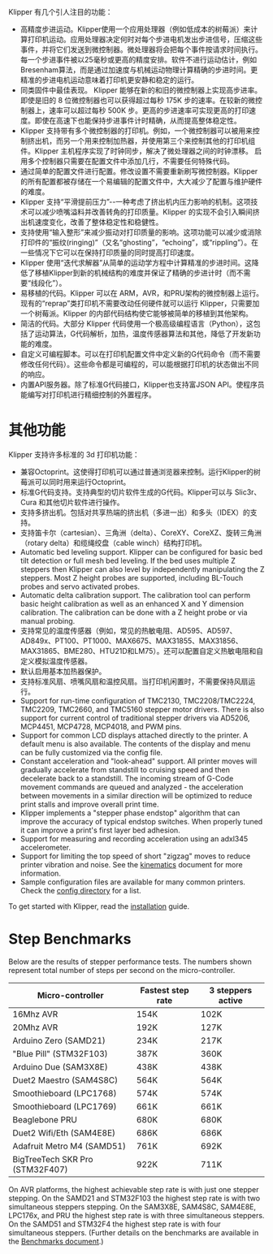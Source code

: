 Klipper 有几个引人注目的功能：

* 高精度步进运动。Klipper使用一个应用处理器（例如低成本的树莓派）来计算打印机运动。应用处理器决定何时对每个步进电机发出步进信号，压缩这些事件，并将它们发送到微控制器。微处理器将会把每个事件按请求时间执行。每一个步进事件被以25毫秒或更高的精度安排。软件不进行运动估计，例如 Bresenham算法，而是通过加速度与机械运动物理计算精确的步进时间。更精准的步进电机运动意味着打印机更安静和稳定的运行。
* 同类固件中最佳表现。 Klipper 能够在新的和旧的微控制器上实现高步进率。即使是旧的 8 位微控制器也可以获得超过每秒 175K 步的速率。在较新的微控制器上，速率可以超过每秒 500K 步。更高的步进速率可实现更高的打印速度。即使在高速下也能保持步进事件计时精确，从而提高整体稳定性。
* Klipper 支持带有多个微控制器的打印机。例如，一个微控制器可以被用来控制挤出机，而另一个用来控制加热器，并使用第三个来控制其他的打印机组件。Klipper 主机程序实现了时钟同步，解决了微处理器之间的时钟漂移。 启用多个控制器只需要在配置文件中添加几行，不需要任何特殊代码。
* 通过简单的配置文件进行配置。修改设置不需要重新刷写微控制器。Klipper 的所有配置都被存储在一个易编辑的配置文件中，大大减少了配置与维护硬件的难度。
* Klipper 支持“平滑提前压力”--一种考虑了挤出机内压力影响的机制。这项技术可以减少喷嘴溢料并改善转角的打印质量。Klipper 的实现不会引入瞬间挤出机速度变化，改善了整体稳定性和稳健性。
* 支持使用“输入整形”来减少振动对打印质量的影响。这项功能可以减少或消除打印件的“振纹(ringing)”（又名“ghosting”，“echoing”，或“rippling”）。在一些情况下它可以在保持打印质量的同时提高打印速度。
* Klipper 使用“迭代求解器”从简单的运动学方程中计算精准的步进时间。这降低了移植Klipper到新的机械结构的难度并保证了精确的步进计时（而不需要“线段化”）。
* 易移植的代码。Klipper 可以在 ARM，AVR，和PRU架构的微控制器上运行。现有的“reprap”类打印机不需要改动任何硬件就可以运行 Klipper，只需要加一个树莓派。Klipper 的内部代码结构使它能够被简单的移植到其他架构。
* 简洁的代码。大部分 Klipper 代码使用一个极高级编程语言（Python），这包括了运动算法，G代码解析，加热，温度传感器算法和其他，降低了开发新功能的难度。
* 自定义可编程脚本。可以在打印机配置文件中定义新的G代码命令（而不需要修改任何代码）。这些命令都是可编程的，可以能根据打印机的状态做出不同的响应。
* 内置API服务器。除了标准G代码接口，Klipper也支持富JSON API。使程序员能编写对打印机进行精细控制的外置程序。

# 其他功能

Klipper 支持许多标准的 3d 打印机功能：

* 兼容Octoprint。这使得打印机可以通过普通浏览器来控制。运行Klipper的树莓派可以同时用来运行Octoprint。
* 标准G代码支持。支持典型的切片软件生成的G代码。Klipper可以与 Slic3r、Cura 和其他切片软件进行操作。
* 支持多挤出机。包括对共享热端的挤出机（多进一出）和多头（IDEX）的支持。
* 支持笛卡尔（cartesian）、三角洲（delta）、CoreXY、CoreXZ、旋转三角洲（rotary delta）和缆绳绞盘（cable winch）结构打印机。
* Automatic bed leveling support. Klipper can be configured for basic bed tilt detection or full mesh bed leveling. If the bed uses multiple Z steppers then Klipper can also level by independently manipulating the Z steppers. Most Z height probes are supported, including BL-Touch probes and servo activated probes.
* Automatic delta calibration support. The calibration tool can perform basic height calibration as well as an enhanced X and Y dimension calibration. The calibration can be done with a Z height probe or via manual probing.
* 支持常见的温度传感器（例如，常见的热敏电阻、AD595、AD597、AD849x、PT100、PT1000、MAX6675、MAX31855、MAX31856、MAX31865、BME280、HTU21D和LM75）。还可以配置自定义热敏电阻和自定义模拟温度传感器。
* 默认启用基本加热器保护。
* 支持标准风扇、喷嘴风扇和温控风扇。当打印机闲置时，不需要保持风扇运行。
* Support for run-time configuration of TMC2130, TMC2208/TMC2224, TMC2209, TMC2660, and TMC5160 stepper motor drivers. There is also support for current control of traditional stepper drivers via AD5206, MCP4451, MCP4728, MCP4018, and PWM pins.
* Support for common LCD displays attached directly to the printer. A default menu is also available. The contents of the display and menu can be fully customized via the config file.
* Constant acceleration and "look-ahead" support. All printer moves will gradually accelerate from standstill to cruising speed and then decelerate back to a standstill. The incoming stream of G-Code movement commands are queued and analyzed - the acceleration between movements in a similar direction will be optimized to reduce print stalls and improve overall print time.
* Klipper implements a "stepper phase endstop" algorithm that can improve the accuracy of typical endstop switches. When properly tuned it can improve a print's first layer bed adhesion.
* Support for measuring and recording acceleration using an adxl345 accelerometer.
* Support for limiting the top speed of short "zigzag" moves to reduce printer vibration and noise. See the [kinematics](Kinematics.md) document for more information.
* Sample configuration files are available for many common printers. Check the [config directory](../config/) for a list.

To get started with Klipper, read the [installation](Installation.md) guide.

# Step Benchmarks

Below are the results of stepper performance tests. The numbers shown represent total number of steps per second on the micro-controller.

| Micro-controller | Fastest step rate | 3 steppers active |
| --- | --- | --- |
| 16Mhz AVR | 154K | 102K |
| 20Mhz AVR | 192K | 127K |
| Arduino Zero (SAMD21) | 234K | 217K |
| "Blue Pill" (STM32F103) | 387K | 360K |
| Arduino Due (SAM3X8E) | 438K | 438K |
| Duet2 Maestro (SAM4S8C) | 564K | 564K |
| Smoothieboard (LPC1768) | 574K | 574K |
| Smoothieboard (LPC1769) | 661K | 661K |
| Beaglebone PRU | 680K | 680K |
| Duet2 Wifi/Eth (SAM4E8E) | 686K | 686K |
| Adafruit Metro M4 (SAMD51) | 761K | 692K |
| BigTreeTech SKR Pro (STM32F407) | 922K | 711K |

On AVR platforms, the highest achievable step rate is with just one stepper
stepping. On the SAMD21 and STM32F103 the highest step rate is with two simultaneous steppers stepping. On the SAM3X8E, SAM4S8C, SAM4E8E, LPC176x, and PRU the highest step rate is with three simultaneous steppers. On the SAMD51 and STM32F4 the highest step rate is with four simultaneous steppers. (Further details on the benchmarks are available in the [Benchmarks document](Benchmarks.md).)
